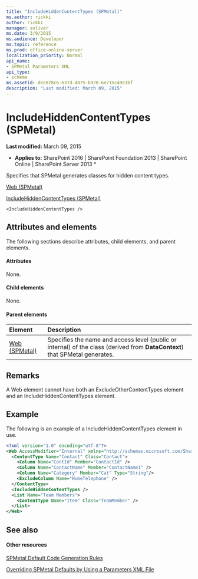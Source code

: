 ```yaml
---
title: "IncludeHiddenContentTypes (SPMetal)"
ms.author: rickki
author: rickki
manager: soliver
ms.date: 3/9/2015
ms.audience: Developer
ms.topic: reference
ms.prod: office-online-server
localization_priority: Normal
api_name:
- SPMetal Parameters XML
api_type:
- schema
ms.assetid: dee878c6-637d-4075-b920-6e715c49e1bf
description: "Last modified: March 09, 2015"
---
```


# IncludeHiddenContentTypes (SPMetal)

 **Last modified:** March 09, 2015 
  
 * **Applies to:** SharePoint 2016 | SharePoint Foundation 2013 | SharePoint Online | SharePoint Server 2013 * 
  
Specifies that SPMetal generates classes for hidden content types.
  
[Web (SPMetal)](web-spmetal.md)
  
[IncludeHiddenContentTypes (SPMetal)](includehiddencontenttypes-spmetal.md)
  
```VB.net
<IncludeHiddenContentTypes />
```

## Attributes and elements

The following sections describe attributes, child elements, and parent elements.
  
#### Attributes

None.
  
#### Child elements

None.
  
#### Parent elements

|**Element**|**Description**|
|:-----|:-----|
|[Web (SPMetal)](web-spmetal.md) <br/> |Specifies the name and access level (public or internal) of the class (derived from **DataContext**) that SPMetal generates.  <br/> |
   
## Remarks

A Web element cannot have both an ExcludeOtherContentTypes element and an IncludeHiddenContentTypes element.
  
## Example

The following is an example of a IncludeHiddenContentTypes element in use. 
  
```XML
<?xml version="1.0" encoding="utf-8"?>
<Web AccessModifier="Internal" xmlns="http://schemas.microsoft.com/SharePoint/2009/spmetal">
  <ContentType Name="Contact" Class="Contact">
    <Column Name="ContId" Member="ContactId" />
    <Column Name="ContactName" Member="ContactName1" />
    <Column Name="Category" Member="Cat" Type="String"/>
    <ExcludeColumn Name="HomeTelephone" />
  </ContentType>
  <IncludeHiddenContentTypes />
  <List Name="Team Members">
    <ContentType Name="Item" Class="TeamMember" />
  </List>
</Web>

```

## See also

#### Other resources

[SPMetal Default Code Generation Rules](http://msdn.microsoft.com/library/873ac65e-425e-40f3-9ef6-753d3cda1436%28Office.15%29.aspx)
  
[Overriding SPMetal Defaults by Using a Parameters XML File](http://msdn.microsoft.com/library/209359b2-bd46-47b6-837d-3c0c2005cb19%28Office.15%29.aspx)


